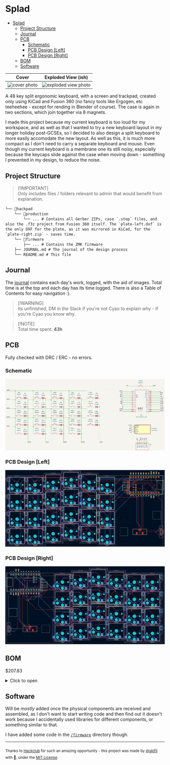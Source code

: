 # Splad

- [Splad](#splad)
  - [Project Structure](#project-structure)
  - [Journal](#journal)
  - [PCB](#pcb)
    - [Schematic](#schematic)
    - [PCB Design \[Left\]](#pcb-design-left)
    - [PCB Design \[Right\]](#pcb-design-right)
  - [BOM](#bom)
  - [Software](#software)

| Cover                            | Exploded View (ish)                              |
| -------------------------------- | ------------------------------------------------ |
| ![cover photo](assets/cover.png) | ![exploded view photo](assets/exploded-view.png) |

A 48 key split ergonomic keyboard, with a screen and trackpad, created only using KiCad and Fusion 360 (no fancy tools like Ergogen, etc teeheehee - except for rending in Blender of course). The case is again in two sections, which join together via 8 magnets.

I made this project because my current keyboard is too loud for my workspace, and as well as that I wanted to try a new keyboard layout in my longer holiday post-GCSEs, so I decided to also design a split keyboard to more easily accomodate the new layout. As well as this, it is much more compact as I don't need to carry a separate keyboard and mouse. Even though my current keyboard is a membrane one its still noisy, especially because the keycaps slide against the case when moving down - something I prevented in my design, to reduce the noise.

## Project Structure

> [!IMPORTANT]\
> Only includes files / folders relevant to admin that would benefit from explanation.

```
└── 📁hackpad
    └── 📁production
        └── ... # Contains all Gerber ZIPs, case `.step` files, and also the .f3z project from Fusion 360 itself. The `plate-left.dxf` is the only DXF for the plate, as it was mirrored in KiCad, for the `plate-right.zip` - saves time.
    └── 📁firmware
        ├── ... # Contains the ZMK firmware
    ├── JOURNAL.md # The journal of the design process
    └── README.md # This file
```

## Journal

The [journal](JOURNAL.md) contains each day's work, logged, with the aid of images. Total time is at the top and each day has its time logged. There is also a Table of Contents for easy navigation :).

> [!WARNING]\
> Its unfinished, DM in the Slack if you're not Cyao to explain why - if you're Cyao you know why.

> [!NOTE]\
> Total time spent: **43h**

## PCB

Fully checked with DRC / ERC - no errors.

### Schematic

![kciad schematic](assets/schematic.png)

### PCB Design [Left]

![kiad pcb left](assets/pcb-left.png)

### PCB Design [Right]

![kicad pcb right](assets/pcb-right.png)

## BOM

$207.83

<details closed>
<summary>Click to open</summary>



</details>

## Software

Will be _mostly_ added once the physical components are received and assembled, as I don't want to start writing code and then find out it doesn't work because I accidentally used libraries for different components, or something similar to that.

I have added some code in the [`/firmware`](firmware) directory though.

---
<sub>Thanks to [Hackclub](https://hackclub.com) for such an amazing opportunity - this project was made by [@skifli](https://github.com/skifli) with 🩷, under the [MIT License](LICENSE).</sub>